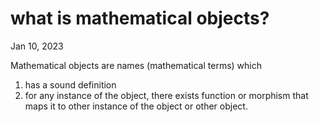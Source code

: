# what is mathematical objects?

Jan 10, 2023

Mathematical objects are names (mathematical terms) which
1. has a sound definition
2. for any instance of the object, there exists function or morphism that maps it to other instance of the object or other object.